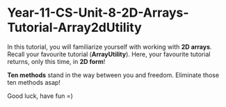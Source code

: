 # Year-11-CS-Unit-8-2D-Arrays-Tutorial-Array2dUtility

In this tutorial, you will familiarize yourself with working with <b>2D arrays</b>. Recall your favourite tutorial (<b>ArrayUtility</b>). Here, your favourite tutorial returns, only this time, in <b>2D form</b>! 

<b>Ten methods</b> stand in the way between you and freedom. Eliminate those ten methods asap!

Good luck, have fun =)
